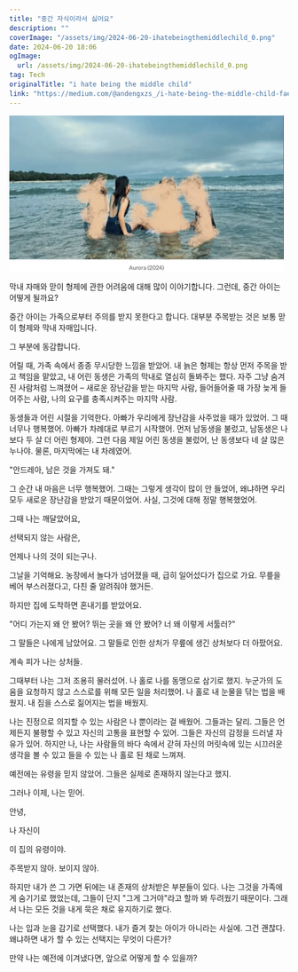 ```yaml
---
title: "중간 자식이라서 싫어요"
description: ""
coverImage: "/assets/img/2024-06-20-ihatebeingthemiddlechild_0.png"
date: 2024-06-20 18:06
ogImage: 
  url: /assets/img/2024-06-20-ihatebeingthemiddlechild_0.png
tag: Tech
originalTitle: "i hate being the middle child"
link: "https://medium.com/@andengxzs_/i-hate-being-the-middle-child-fae3acb9512d"
---
```




![Middle Child](/assets/img/2024-06-20-ihatebeingthemiddlechild_0.png)

막내 자매와 맏이 형제에 관한 어려움에 대해 많이 이야기합니다. 그런데, 중간 아이는 어떻게 될까요?

중간 아이는 가족으로부터 주의를 받지 못한다고 합니다. 대부분 주목받는 것은 보통 맏이 형제와 막내 자매입니다.

그 부분에 동감합니다.


<div class="content-ad"></div>

어릴 때, 가족 속에서 종종 무시당한 느낌을 받았어. 내 늙은 형제는 항상 먼저 주목을 받고 책임을 맡았고, 내 어린 동생은 가족의 막내로 열심히 돌봐주는 했다. 자주 그냥 숨겨진 사람처럼 느껴졌어 – 새로운 장난감을 받는 마지막 사람, 들어들어줄 때 가장 늦게 들어주는 사람, 나의 요구를 충족시켜주는 마지막 사람.

동생들과 어린 시절을 기억한다. 아빠가 우리에게 장난감을 사주었을 때가 있었어. 그 때 너무나 행복했어. 아빠가 차례대로 부르기 시작했어. 먼저 남동생을 불렀고, 남동생은 나보다 두 살 더 어린 형제야. 그런 다음 제일 어린 동생을 불렀어, 난 동생보다 네 살 많은 누나야. 물론, 마지막에는 내 차례였어.

"안드레아, 남은 것을 가져도 돼."

그 순간 내 마음은 너무 행복했어. 그때는 그렇게 생각이 많이 안 들었어, 왜냐하면 우리 모두 새로운 장난감을 받았기 때문이었어. 사실, 그것에 대해 정말 행복했었어.

<div class="content-ad"></div>

그때 나는 깨달았어요,

선택되지 않는 사람은,

언제나 나의 것이 되는구나.

그날을 기억해요. 농장에서 놀다가 넘어졌을 때, 급히 일어섰다가 집으로 가요. 무릎을 베어 부스러졌다고, 다친 줄 알려줘야 했거든.

<div class="content-ad"></div>

하지만 집에 도착하면 혼내기를 받았어요.

"어디 가는지 왜 안 봤어? 뛰는 곳을 왜 안 봤어? 너 왜 이렇게 서툴러?"

그 말들은 나에게 남았어요. 그 말들로 인한 상처가 무릎에 생긴 상처보다 더 아팠어요.

계속 피가 나는 상처들.

<div class="content-ad"></div>

그때부터 나는 그저 조용히 물러섰어. 나 홀로 나를 동맹으로 삼기로 했지. 누군가의 도움을 요청하지 않고 스스로를 위해 모든 일을 처리했어. 나 홀로 내 눈물을 닦는 법을 배웠지. 내 짐을 스스로 짊어지는 법을 배웠지.

나는 진정으로 의지할 수 있는 사람은 나 뿐이라는 걸 배웠어. 그들과는 달리. 그들은 언제든지 불평할 수 있고 자신의 고통을 표현할 수 있어. 그들은 자신의 감정을 드러낼 자유가 있어. 하지만 나, 나는 사람들의 바다 속에서 갇혀 자신의 머릿속에 있는 시끄러운 생각을 볼 수 있고 들을 수 있는 나 홀로 된 채로 느껴져.

예전에는 유령을 믿지 않았어. 그들은 실제로 존재하지 않는다고 했지.

그러나 이제, 나는 믿어.

<div class="content-ad"></div>

안녕,

나 자신이

이 집의 유령이야.

주목받지 않아. 보이지 않아.

<div class="content-ad"></div>

하지만 내가 쓴 그 가면 뒤에는 내 존재의 상처받은 부분들이 있다. 나는 그것을 가족에게 숨기기로 했었는데, 그들이 단지 "그게 그거야"라고 할까 봐 두려웠기 때문이다. 그래서 나는 모든 것을 내게 묵은 채로 유지하기로 했다.

나는 입과 눈을 감기로 선택했다. 내가 즐겨 찾는 아이가 아니라는 사실에. 그건 괜찮다. 왜냐하면 내가 할 수 있는 선택지는 무엇이 다른가?

만약 나는 예전에 이겨냈다면, 앞으로 어떻게 할 수 있을까?